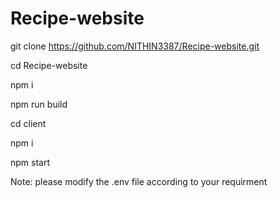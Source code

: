 ﻿# Recipe-website
git clone https://github.com/NITHIN3387/Recipe-website.git

cd Recipe-website

npm i

npm run build

cd client

npm i

npm start

Note: please modify the .env file according to your requirment
